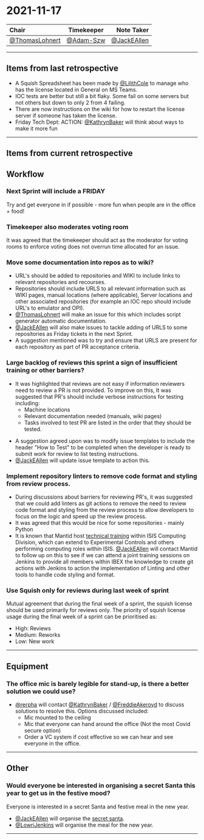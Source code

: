 # 2021-11-17

| Chair      | Timekeeper | Note Taker |
| :--------   | :---------: | ----------: |
| [@ThomasLohnert](https://github.com/ThomasLohnert) | [@Adam-Szw](https://github.com/Adam-Szw) | [@JackEAllen](https://github.com/JackEAllen) |

--- 

## Items from last retrospective
- A Squish Spreadsheet has been made by [@LilithCole](https://github.com/LilithCole) to manage who has the license located in General on MS Teams.
- IOC tests are better but still a bit flaky. Some fail on some servers but not others but down to only 2 from 4 failing.
-  There are now instructions on the wiki for how to restart the license server if someone has taken the license.
- Friday Tech Dept: ACTION: [@KathrynBaker](https://github.com/KathrynBaker) will think about ways to make it more fun

---

## Items from current retrospective

## Workflow
### Next Sprint will include a FRIDAY
Try and get everyone in if possible - more fun when people are in the office + food!

### Timekeeper also moderates voting room
It was agreed that the timekeeper should act as the moderator for voting rooms to enforce voting does not overrun time allocated for an issue.

### Move some documentation into repos as to wiki?
- URL's should be added to repositories and WIKI to include links to relevant repositories and recourses.
- Repositories should include URLS to all relevant information such as WIKI pages, manual locations (where applicable), Server locations and other associated repositories (for example an IOC repo should include URL's to emulator and OPI).
- [@ThomasLohnert](https://github.com/ThomasLohnert) will make an issue for this which includes script generator automatic documentation.
- [@JackEAllen](https://github.com/JackEAllen) will also make issues to tackle adding of URLS to some repositories as Friday tickets in the next Sprint.
- A suggestion mentioned was to try and ensure that URLS are present for each repository as part of PR acceptance criteria. 


### Large backlog of reviews this sprint a sign of insufficient training or other barriers?
* It was highlighted that reviews are not easy if information reviewers need to review a PR is not provided. To improve on this, It was suggested that PR's should include verbose instructions for testing including:
    - Machine locations
    - Relevant documentation needed (manuals, wiki pages)
    - Tasks involved to test PR are listed in the order that they should be tested.
- A suggestion agreed upon was to modify issue templates to include the header "How to Test" to be completed when the developer is ready to submit work for review to list testing instructions.
- [@JackEAllen](https://github.com/JackEAllen) will update issue template to action this.

### Implement repository linters to remove code format and styling from review process.
- During discussions about barriers for reviewing PR's, it was suggested that we could add linters as git actions to remove the need to review code format and styling from the review process to allow developers to focus on the logic and speed up the review process.
- It was agreed that this would be nice for some repositories - mainly Python
- It is known that Mantid host [technical training](https://github.com/ISISNeutronMuon/ISISTrainingCentre) within ISIS Computing Division, which can extend to Experimental Controls and others performing computing roles within ISIS. [@JackEAllen](https://github.com/JackEAllen) will contact Mantid to follow up on this to see if we can attend a joint training sessions on Jenkins to provide all members within IBEX the knowledge to create git actions with Jenkins to action the implementation of Linting and other tools to handle code styling and format. 

### Use Squish only for reviews during last week of sprint
Mutual agreement that during the final week of a sprint, the squish license should be used primarily for reviews only. 
The priority of squish license usage during the final week of a sprint can be prioritised as:
- High: Reviews
- Medium: Reworks
- Low: New work

---
## Equipment

### The office mic is barely legible for stand-up, is there a better solution we could use?
- [@rerpha](https://github.com/rerpha) will contact  [@KathrynBaker](https://github.com/KathrynBaker) / [@FreddieAkeroyd](https://github.com/FreddieAkeroyd) to discuss solutions to resolve this. Options discussed included:
    - Mic mounted to the ceiling
    - Mic that everyone can hand around the office (Not the most Covid secure option)
    - Order a VC system if cost effective so we can hear and see everyone in the office.

---

## Other

### Would everyone be interested in organising a secret Santa this year to get us in the festive mood? 
Everyone is interested in a secret Santa and festive meal in the new year.
- [@JackEAllen](https://github.com/JackEAllen) will organise the [secret santa](https://www.elfster.com/).
- [@LowriJenkins](https://github.com/LowriJenkins) will organise the meal for the new year.

---